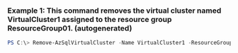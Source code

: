 ### Example 1: This command removes the virtual cluster named VirtualCluster1 assigned to the resource group ResourceGroup01. (autogenerated)
```powershell
PS C:\> Remove-AzSqlVirtualCluster -Name VirtualCluster1 -ResourceGroupName ResourceGroup01
```


